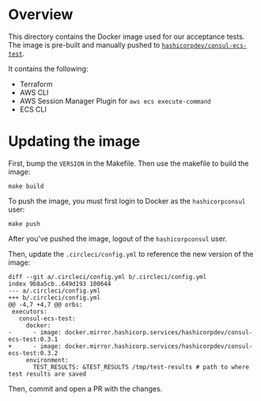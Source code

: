 # Overview

This directory contains the Docker image used for our acceptance tests. The image is pre-built and
manually pushed to [`hashicorpdev/consul-ecs-test`](https://hub.docker.com/r/hashicorpdev/consul-ecs-test).

It contains the following:

- Terraform
- AWS CLI
- AWS Session Manager Plugin for `aws ecs execute-command`
- ECS CLI


# Updating the image

First, bump the `VERSION` in the Makefile. Then use the makefile to build the image:

```
make build
```

To push the image, you must first login to Docker as the `hashicorpconsul` user:

```
make push
```

After you've pushed the image, logout of the `hashicorpconsul` user.

Then, update the `.circleci/config.yml` to reference the new version of the image:

```
diff --git a/.circleci/config.yml b/.circleci/config.yml
index 9b8a5cb..649d193 100644
--- a/.circleci/config.yml
+++ b/.circleci/config.yml
@@ -4,7 +4,7 @@ orbs:
 executors:
   consul-ecs-test:
     docker:
-      - image: docker.mirror.hashicorp.services/hashicorpdev/consul-ecs-test:0.3.1
+      - image: docker.mirror.hashicorp.services/hashicorpdev/consul-ecs-test:0.3.2
     environment:
       TEST_RESULTS: &TEST_RESULTS /tmp/test-results # path to where test results are saved
```

Then, commit and open a PR with the changes.
